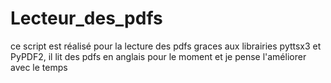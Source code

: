 # Lecteur_des_pdfs
 ce script est réalisé pour la lecture des pdfs graces aux librairies pyttsx3 et PyPDF2, il lit des pdfs en anglais pour le moment et je pense l'améliorer avec le temps
